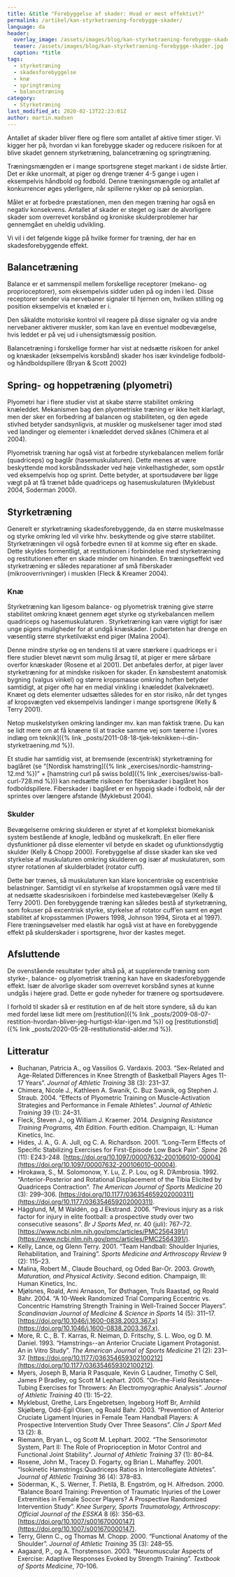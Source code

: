 ```yaml
---
title: &title "Forebyggelse af skader: Hvad er mest effektivt?"
permalink: /artikel/kan-styrketraening-forebygge-skader/
language: da
header:
  overlay_image: /assets/images/blog/kan-styrketraening-forebygge-skader.jpg
  teaser: /assets/images/blog/kan-styrketraening-forebygge-skader.jpg
  caption: *title
tags:
  - styrketræning
  - skadesforebyggelse
  - knæ
  - springtræning
  - balancetræning
category:
  - Styrketræning
last_modified_at: 2020-02-13T22:23:01Z
author: martin.madsen
---
```


Antallet af skader bliver flere og flere som antallet af aktive timer stiger. Vi kigger her på, hvordan vi kan forebygge skader og reducere risikoen for at blive skadet gennem styrketræning, balancetræning og springtræning.

Træningsmængden er i mange sportsgrene steget markant i de sidste årtier. Det er ikke unormalt, at piger og drenge træner 4-5 gange i ugen i eksempelvis håndbold og fodbold. Denne træningsmængde og antallet af konkurrencer øges yderligere, når spillerne rykker op på seniorplan.

Målet er at forbedre præstationen, men den megen træning har også en negativ konsekvens. Antallet af skader er steget og især de alvorligere skader som overrevet korsbånd og kroniske skulderproblemer har gennemgået en uheldig udvikling.

Vi vil i det følgende kigge på hvilke former for træning, der har en skadesforebyggende effekt.

## Balancetræning

Balance er et sammenspil mellem forskellige receptorer (mekano- og proprioceptorer), som eksempelvis sidder uden på og inden i led. Disse receptorer sender via nervebaner signaler til hjernen om, hvilken stilling og position eksempelvis et knæled er i.

Den såkaldte motoriske kontrol vil reagere på disse signaler og via andre nervebaner aktiverer muskler, som kan lave en eventuel modbevægelse, hvis leddet er på vej ud i uhensigtsmæssig position.

Balancetræning i forskellige former har vist at nedsætte risikoen for ankel og knæskader (eksempelvis korsbånd) skader hos især kvindelige fodbold- og håndboldspillere (Bryan & Scott 2002)

## Spring- og hoppetræning (plyometri)

Plyometri har i flere studier vist at skabe større stabilitet omkring knæleddet. Mekanismen bag den plyometriske træning er ikke helt klarlagt, men der sker en forbedring af balancen og stabiliteten, og den øgede stivhed betyder sandsynligvis, at muskler og muskelsener tager imod stød ved landinger og elementer i knæleddet derved skånes (Chimera et al 2004). 

Plyometrisk træning har også vist at forbedre styrkebalancen mellem forlår (quadriceps) og baglår (hasemuskulaturen). Dette menes at være beskyttende mod korsbåndsskader ved høje vinkelhastigheder, som opstår ved eksempelvis hop og sprint. Dette betyder, at sportsudøvere bør ligge vægt på at få trænet både quadriceps og hasemuskulaturen (Myklebust 2004, Soderman 2000).

## Styrketræning

Generelt er styrketræning skadesforebyggende, da en større muskelmasse og styrke omkring led vil virke hhv. beskyttende og give større stabilitet. Styrketræningen vil også forbedre evnen til at komme sig efter en skade. Dette skyldes formentligt, at restitutionen i forbindelse med styrketræning og restitutionen efter en skade minder om hinanden. En træningseffekt ved styrketræning er således reparationer af små fiberskader (mikrooverrivninger) i musklen (Fleck & Kreamer 2004).

### Knæ

Styrketræning kan ligesom balance- og plyometrisk træning give større stabilitet omkring knæet gennem øget styrke og styrkebalancen mellem quadriceps og hasemuskulaturen . Styrketræning kan være vigtigt for især unge pigers muligheder for at undgå knæskader. I puberteten har drenge en væsentlig større styrketilvækst end piger (Malina 2004). 

Denne mindre styrke og en tendens til at være stærkere i quadriceps er i flere studier blevet nævnt som mulig årsag til, at piger er mere sårbare overfor knæskader (Rosene et al 2001). Det anbefales derfor, at piger laver styrketræning for at mindske risikoen for skader. En kønsbestemt anatomisk bygning (valgus vinkel) og større kropsmasse omkring hoften betyder samtidigt, at piger ofte har en medial vinkling i knæleddet (kalveknæet). Knæet og dets elementer udsættes således for en stor risiko, når det tynges af kropsvægten ved eksempelvis landinger i mange sportsgrene (Kelly & Terry 2001).

Netop muskelstyrken omkring landinger mv. kan man faktisk træne. Du kan se lidt mere om at få knæene til at tracke samme vej som tæerne i [vores indlæg om teknik]({% link _posts/2011-08-18-tjek-teknikken-i-din-styrketraening.md %}).

Et studie har samtidig vist, at bremsende (excentrisk) styrketræning for baglåret (se ”[Nordisk hamstring]({% link _exercises/nordic-hamstring-12.md %})” + [hamstring curl på swiss bold]({% link _exercises/swiss-ball-curl-728.md %})) kan nedsætte risikoen for fiberskader i baglåret hos fodboldspillere. Fiberskader i baglåret er en hyppig skade i fodbold, når der sprintes over længere afstande (Myklebust 2004).

### Skulder

Bevægelserne omkring skulderen er styret af et komplekst biomekanisk system bestående af knogle, ledbånd og muskelkraft. En eller flere dysfunktioner på disse elementer vil betyde en skadet og ufunktionsdygtig skulder (Kelly & Chopp 2000). Forebyggelse af disse skader kan ske ved styrkelse af muskulaturen omkring skulderen og især af muskulaturen, som styrer rotationen af skulderbladet (rotator cuff). 

Dette bør trænes, så muskulaturen kan klare koncentriske og excentriske belastninger. Samtidigt vil en styrkelse af kropstammen også være med til at nedsætte skadesrisikoen i forbindelse med kastebevægelser (Kelly & Terry 2001). Den forebyggende træning kan således bestå af styrketræning, som fokuser på excentrisk styrke, styrkelse af rotator cuff’en samt en øget stabilitet af kropsstammen (Powers 1998, Johnson 1994, Sirota et al 1997). Flere træningsøvelser med elastik har også vist at have en forebyggende effekt på skulderskader i sportsgrene, hvor der kastes meget.

## Afsluttende

De ovenstående resultater tyder altså på, at supplerende træning som styrke-, balance- og plyometrisk træning kan have en skadesforebyggende effekt. Især de alvorlige skader som overrevet korsbånd synes at kunne undgås i højere grad. Dette er gode nyheder for trænere og sportsudøvere.

I forhold til skader så er restitution en af de helt store syndere, så du kan med fordel læse lidt mere om [restitution]({% link _posts/2009-08-07-restition-hvordan-bliver-jeg-hurtigst-klar-igen.md %}) og [restitutionstid]({% link _posts/2020-05-28-restitutionstid-alder.md %}).

## Litteratur

- Buchanan, Patricia A., og Vassilios G. Vardaxis. 2003. “Sex-Related and Age-Related Differences in Knee Strength of Basketball Players Ages 11-17 Years”. _Journal of Athletic Training_ 38 (3): 231–37.
- Chimera, Nicole J., Kathleen A. Swanik, C. Buz Swanik, og Stephen J. Straub. 2004. “Effects of Plyometric Training on Muscle-Activation Strategies and Performance in Female Athletes”. _Journal of Athletic Training_ 39 (1): 24–31.
- Fleck, Steven J., og William J. Kraemer. 2014. _Designing Resistance Training Programs, 4th Edition_. Fourth edition. Champaign, IL: Human Kinetics, Inc.
- Hides, J. A., G. A. Jull, og C. A. Richardson. 2001. “Long-Term Effects of Specific Stabilizing Exercises for First-Episode Low Back Pain”. _Spine_ 26 (11): E243-248. [https://doi.org/10.1097/00007632-200106010-00004](https://doi.org/10.1097/00007632-200106010-00004).
- Hirokawa, S., M. Solomonow, Y. Lu, Z. P. Lou, og R. D’Ambrosia. 1992. “Anterior-Posterior and Rotational Displacement of the Tibia Elicited by Quadriceps Contraction”. _The American Journal of Sports Medicine_ 20 (3): 299–306. [https://doi.org/10.1177/036354659202000311](https://doi.org/10.1177/036354659202000311).
- Hägglund, M, M Waldén, og J Ekstrand. 2006. “Previous injury as a risk factor for injury in elite football: a prospective study over two consecutive seasons”. _Br J Sports Med_, nr. 40 (juli): 767–72. [https://www.ncbi.nlm.nih.gov/pmc/articles/PMC2564391/](https://www.ncbi.nlm.nih.gov/pmc/articles/PMC2564391/).
- Kelly, Lance, og Glenn Terry. 2001. “Team Handball: Shoulder Injuries, Rehabilitation, and Training”. _Sports Medicine and Arthroscopy Review_ 9 (2): 115–23.
- Malina, Robert M., Claude Bouchard, og Oded Bar-Or. 2003. _Growth, Maturation, and Physical Activity_. Second edition. Champaign, Ill: Human Kinetics, Inc.
- Mjølsnes, Roald, Arni Arnason, Tor Østhagen, Truls Raastad, og Roald Bahr. 2004. “A 10-Week Randomized Trial Comparing Eccentric vs. Concentric Hamstring Strength Training in Well-Trained Soccer Players”. _Scandinavian Journal of Medicine & Science in Sports_ 14 (5): 311–17. [https://doi.org/10.1046/j.1600-0838.2003.367.x](https://doi.org/10.1046/j.1600-0838.2003.367.x).
- More, R. C., B. T. Karras, R. Neiman, D. Fritschy, S. L. Woo, og D. M. Daniel. 1993. “Hamstrings--an Anterior Cruciate Ligament Protagonist. An in Vitro Study”. _The American Journal of Sports Medicine_ 21 (2): 231–37. [https://doi.org/10.1177/036354659302100212](https://doi.org/10.1177/036354659302100212).
- Myers, Joseph B, Maria R Pasquale, Kevin G Laudner, Timothy C Sell, James P Bradley, og Scott M Lephart. 2005. “On-the-Field Resistance-Tubing Exercises for Throwers: An Electromyographic Analysis”. _Journal of Athletic Training_ 40 (1): 15–22.
- Myklebust, Grethe, Lars Engebretsen, Ingeborg Hoff Br, Arnhild Skjølberg, Odd-Egil Olsen, og Roald Bahr. 2003. “Prevention of Anterior Cruciate Ligament Injuries in Female Team Handball Players: A Prospective Intervention Study Over Three Seasons”. _Clin J Sport Med_ 13 (2): 8.
- Riemann, Bryan L., og Scott M. Lephart. 2002. “The Sensorimotor System, Part II: The Role of Proprioception in Motor Control and Functional Joint Stability”. _Journal of Athletic Training_ 37 (1): 80–84.
- Rosene, John M., Tracey D. Fogarty, og Brian L. Mahaffey. 2001. “Isokinetic Hamstrings:Quadriceps Ratios in Intercollegiate Athletes”. _Journal of Athletic Training_ 36 (4): 378–83.
- Söderman, K., S. Werner, T. Pietilä, B. Engström, og H. Alfredson. 2000. “Balance Board Training: Prevention of Traumatic Injuries of the Lower Extremities in Female Soccer Players? A Prospective Randomized Intervention Study”. _Knee Surgery, Sports Traumatology, Arthroscopy: Official Journal of the ESSKA_ 8 (6): 356–63. [https://doi.org/10.1007/s001670000147](https://doi.org/10.1007/s001670000147).
- Terry, Glenn C., og Thomas M. Chopp. 2000. “Functional Anatomy of the Shoulder”. _Journal of Athletic Training_ 35 (3): 248–55.
- Aagaard, P., og A. Thorstensson. 2003. “Neuromuscular Aspects of Exercise: Adaptive Responses Evoked by Strength Training”. _Textbook of Sports Medicine_, 70–106.
